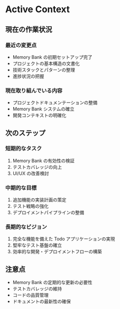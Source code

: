 # Active Context

## 現在の作業状況

### 最近の変更点

- Memory Bank の初期セットアップ完了
- プロジェクトの基本構造の文書化
- 技術スタックとパターンの整理
- 進捗状況の把握

### 現在取り組んでいる内容

- プロジェクトドキュメンテーションの整備
- Memory Bank システムの確立
- 開発コンテキストの明確化

## 次のステップ

### 短期的なタスク

1. Memory Bank の有効性の検証
2. テストカバレッジの向上
3. UI/UX の改善検討

### 中期的な目標

1. 追加機能の実装計画の策定
2. テスト戦略の強化
3. デプロイメントパイプラインの整備

### 長期的なビジョン

1. 完全な機能を備えた Todo アプリケーションの実現
2. 堅牢なテスト基盤の確立
3. 効率的な開発・デプロイメントフローの構築

## 注意点

- Memory Bank の定期的な更新の必要性
- テストカバレッジの維持
- コードの品質管理
- ドキュメントの最新性の確保
